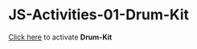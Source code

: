 # JS-Activities-01-Drum-Kit

[Click here](https://nsguliyev.github.io/JS-Activities-01-Drum-Kit/) to activate **Drum-Kit**
